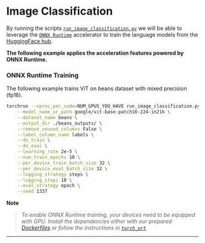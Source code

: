 <!---
Copyright 2022 The HuggingFace Team. All rights reserved.
Licensed under the Apache License, Version 2.0 (the "License");
you may not use this file except in compliance with the License.
You may obtain a copy of the License at
    http://www.apache.org/licenses/LICENSE-2.0
Unless required by applicable law or agreed to in writing, software
distributed under the License is distributed on an "AS IS" BASIS,
WITHOUT WARRANTIES OR CONDITIONS OF ANY KIND, either express or implied.
See the License for the specific language governing permissions and
limitations under the License.
-->

# Image Classification 

By running the scripts [`run_image_classification.py`](https://github.com/huggingface/optimum/blob/main/examples/onnxruntime/training/image-classification/run_image_classification.py) we will be able to leverage the [`ONNX Runtime`](https://github.com/microsoft/onnxruntime) accelerator to train the language models from the
[HuggingFace hub](https://huggingface.co/models).


__The following example applies the acceleration features powered by ONNX Runtime.__


### ONNX Runtime Training

The following example trains ViT on beans dataset with mixed precision (fp16).

```bash
torchrun --nproc_per_node=NUM_GPUS_YOU_HAVE run_image_classification.py \
    --model_name_or_path google/vit-base-patch16-224-in21k \
    --dataset_name beans \
    --output_dir ./beans_outputs/ \
    --remove_unused_columns False \
    --label_column_name labels \
    --do_train \
    --do_eval \
    --learning_rate 2e-5 \
    --num_train_epochs 10 \
    --per_device_train_batch_size 32 \
    --per_device_eval_batch_size 32 \
    --logging_strategy steps \
    --logging_steps 10 \
    --eval_strategy epoch \
    --seed 1337
```


__Note__
> *To enable ONNX Runtime training, your devices need to be equipped with GPU. Install the dependencies either with our prepared*
*[Dockerfiles](https://github.com/huggingface/optimum/blob/main/examples/onnxruntime/training/docker/) or follow the instructions*
*in [`torch_ort`](https://github.com/pytorch/ort/blob/main/torch_ort/docker/README.md).*
---
